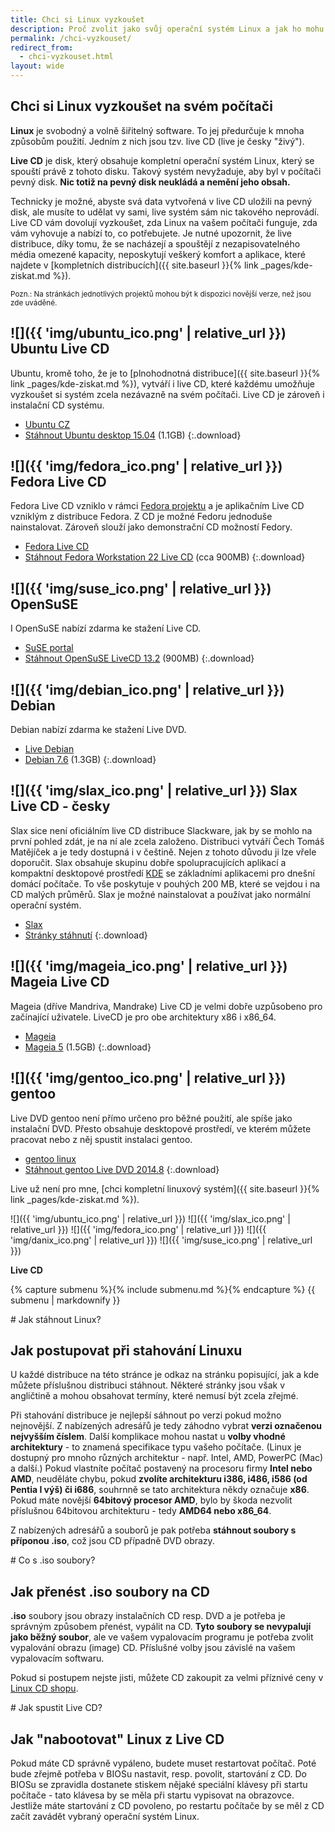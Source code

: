 ```yaml
---
title: Chci si Linux vyzkoušet
description: Proč zvolit jako svůj operační systém Linux a jak ho mohu na svém počítači vyzkoušet.
permalink: /chci-vyzkouset/
redirect_from:
  - chci-vyzkouset.html
layout: wide
---
```

<article markdown="1">

# Chci si Linux vyzkoušet na svém počítači
**Linux** je svobodný a volně šiřitelný software. To jej předurčuje k mnoha způsobům použití. Jedním z nich jsou tzv. live CD (live je česky "živý").

**Live CD** je disk, který obsahuje kompletní operační systém Linux, který se spouští právě z tohoto disku. Takový systém nevyžaduje, aby byl v počítači pevný disk. **Nic totiž na pevný disk neukládá a nemění jeho obsah.**

Technicky je možné, abyste svá data vytvořená v live CD uložili na pevný disk, ale musíte to udělat vy sami, live systém sám nic takového neprovádí. Live CD vám dovolují vyzkoušet, zda Linux na vašem počítači funguje, zda vám vyhovuje a nabízí to, co potřebujete. Je nutné upozornit, že live distribuce, díky tomu, že se nacházejí a spouštějí z nezapisovatelného média omezené kapacity, neposkytují veškerý komfort a aplikace, které najdete v [kompletních distribucích]({{ site.baseurl }}{% link _pages/kde-ziskat.md %}).

<small>Pozn.: Na stránkách jednotlivých projektů mohou být k dispozici novější verze, než jsou zde uváděné.</small>

## ![]({{ 'img/ubuntu_ico.png' | relative_url }}) Ubuntu Live CD
Ubuntu, kromě toho, že je to [plnohodnotná distribuce]({{ site.baseurl }}{% link _pages/kde-ziskat.md %}), vytváří i live CD, které každému umožňuje vyzkoušet si systém zcela nezávazně na svém počítači. Live CD je zároveň i instalační CD systému.

- [Ubuntu CZ](http://www.ubuntu.cz/)
- [Stáhnout Ubuntu desktop 15.04](http://releases.ubuntu.com/vivid/ubuntu-15.04-desktop-i386.iso) (1.1GB)
{:.download}

## ![]({{ 'img/fedora_ico.png' | relative_url }}) Fedora Live CD
Fedora Live CD vzniklo v rámci [Fedora projektu](http://fedoraproject.org/wiki/FedoraLiveCD) a je aplikačním Live CD vzniklým z distribuce Fedora. Z CD je možné Fedoru jednoduše nainstalovat. Zároveň slouží jako demonstrační CD možností Fedory.

- [Fedora Live CD](http://fedoraproject.org/wiki/FedoraLiveCD)
- [Stáhnout Fedora Workstation 22 Live CD](http://ftp.linux.cz/pub/linux/fedora/linux/releases/22/Workstation/i386/iso/Fedora-Live-Workstation-i686-22-3.iso) (cca 900MB)
{:.download}

## ![]({{ 'img/suse_ico.png' | relative_url }}) OpenSuSE
I OpenSuSE nabízí zdarma ke stažení Live CD.

- [SuSE portal](http://suseportal.cz/)
- [Stáhnout OpenSuSE LiveCD 13.2](http://mirror.karneval.cz/pub/opensuse/openSUSE-current/iso/openSUSE-13.2-KDE-Live-i686.iso) (900MB)
{:.download}

## ![]({{ 'img/debian_ico.png' | relative_url }}) Debian
Debian nabízí zdarma ke stažení Live DVD.

- [Live Debian](http://live.debian.net/)
- [Debian 7.6](http://live.debian.net/cdimage/release/stable/i386/iso-hybrid/debian-live-7.6.0-i386-gnome-desktop.iso) (1.3GB)
{:.download}

## ![]({{ 'img/slax_ico.png' | relative_url }}) Slax Live CD - česky
Slax sice není oficiálním live CD distribuce Slackware, jak by se mohlo na první pohled zdát, je na ní ale zcela založeno. Distribuci vytváří Čech Tomáš Matějíček a je tedy dostupná i v češtině. Nejen z tohoto důvodu ji lze vřele doporučit. Slax obsahuje skupinu dobře spolupracujících aplikací a kompaktní desktopové prostředí [KDE](http://www.kde.org/international/czechia/) se základními aplikacemi pro dnešní domácí počítače. To vše poskytuje v pouhých 200 MB, které se vejdou i na CD malých průměrů. Slax je možné nainstalovat a používat jako normální operační systém.

- [Slax](http://www.slax.cz/)
- [Stránky stáhnutí](http://www.slax.org/get_slax.php?lang=cs)
{:.download}

## ![]({{ 'img/mageia_ico.png' | relative_url }}) Mageia Live CD
Mageia (dříve Mandriva, Mandrake) Live CD je velmi dobře uzpůsobeno pro začínající uživatele. LiveCD je pro obe architektury x86 i x86_64.

- [Mageia](http://mageia.cz/)
- [Mageia 5](http://mageia.supp.name/iso/5/Mageia-5-LiveDVD-GNOME-i586-DVD/Mageia-5-LiveDVD-GNOME-i586-DVD.iso) (1.5GB)
{:.download}

## ![]({{ 'img/gentoo_ico.png' | relative_url }}) gentoo
Live DVD gentoo není přímo určeno pro běžné použití, ale spíše jako instalační DVD. Přesto obsahuje desktopové prostředí, ve kterém můžete pracovat nebo z něj spustit instalaci gentoo.

- [gentoo linux](http://www.gentoo.org/)
- [Stáhnout gentoo Live DVD 2014.8](http://gentoo.osuosl.org//releases/x86/20140826/livedvd-x86-amd64-32ul-20140826.iso)
{:.download}

Live už není pro mne, [chci kompletní linuxový systém]({{ site.baseurl }}{% link _pages/kde-ziskat.md %}).

</article>

<aside>

<section class="centr" markdown="1">
![]({{ 'img/ubuntu_ico.png' | relative_url }})
![]({{ 'img/slax_ico.png' | relative_url }})
![]({{ 'img/fedora_ico.png' | relative_url }})
<!--![]({{ 'img/mageia_one_ico.png' | relative_url }})-->
![]({{ 'img/danix_ico.png' | relative_url }})
![]({{ 'img/suse_ico.png' | relative_url }})

**Live CD**
</section>

{% capture submenu %}{% include submenu.md %}{% endcapture %}
{{ submenu | markdownify }}

<section markdown="1">
# Jak stáhnout Linux?

## Jak postupovat při stahování Linuxu
U každé distribuce na této stránce je odkaz na stránku popisující, jak a kde můžete příslušnou distribuci stáhnout. Některé stránky jsou však v angličtině a mohou obsahovat termíny, které nemusí být zcela zřejmé.

Při stahování distribuce je nejlepší sáhnout po verzi pokud možno nejnovější. Z nabízených adresářů je tedy záhodno vybrat **verzi označenou nejvyšším číslem**. Další komplikace mohou nastat u **volby vhodné architektury** - to znamená specifikace typu vašeho počítače. (Linux je dostupný pro mnoho různých architektur - např. Intel, AMD, PowerPC (Mac) a další.) Pokud vlastníte počítač postavený na procesoru firmy **Intel nebo AMD**, neuděláte chybu, pokud **zvolíte architekturu i386, i486, i586 (od Pentia I výš) či i686**, souhrnně se tato architektura někdy označuje **x86**. Pokud máte novější **64bitový procesor AMD**, bylo by škoda nezvolit příslušnou 64bitovou architekturu - tedy **AMD64 nebo x86_64**.

Z nabízených adresářů a souborů je pak potřeba **stáhnout soubory s příponou .iso**, což jsou CD případně DVD obrazy.
</section>

<section markdown="1">
# Co s .iso soubory?

## Jak přenést .iso soubory na CD
**.iso** soubory jsou obrazy instalačních CD resp. DVD a je potřeba je správným způsobem přenést, vypálit na CD. **Tyto soubory se nevypalují jako běžný soubor**, ale ve vašem vypalovacím programu je potřeba zvolit vypalování obrazu (image) CD. Příslušné volby jsou závislé na vašem vypalovacím softwaru.

Pokud si postupem nejste jisti, můžete CD zakoupit za velmi příznivé ceny v [Linux CD shopu](http://www.linuxsoft.cz/shop/?kategorie=109).
</section>

<section markdown="1">
# Jak spustit Live CD?

## Jak "nabootovat" Linux z Live CD

Pokud máte CD správně vypáleno, budete muset restartovat počítač. Poté bude zřejmě potřeba v BIOSu nastavit, resp. povolit, startování z CD. Do BIOSu se zpravidla dostanete stiskem nějaké speciální klávesy při startu počítače - tato klávesa by se měla při startu vypisovat na obrazovce. Jestliže máte startování z CD povoleno, po restartu počítače by se měl z CD začít zavádět vybraný operační systém Linux.
</section>

</aside>
